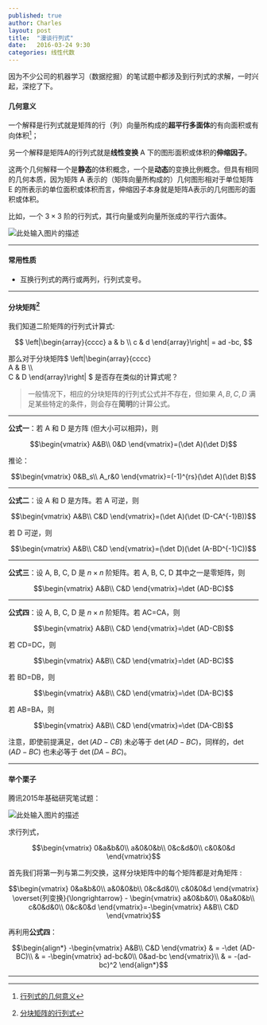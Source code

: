 ```yaml
---
published: true
author: Charles
layout: post
title:  "漫谈行列式"
date:   2016-03-24 9:30
categories: 线性代数
---
```

因为不少公司的机器学习（数据挖掘）的笔试题中都涉及到行列式的求解，一时兴起，深挖了下。

#### 几何意义
一个解释是行列式就是矩阵的行（列）向量所构成的**超平行多面体**的有向面积或有向体积[^1]；

另一个解释是矩阵A的行列式就是**线性变换** A 下的图形面积或体积的**伸缩因子**。

这两个几何解释一个是**静态**的体积概念，一个是**动态**的变换比例概念。但具有相同的几何本质，因为矩阵 A 表示的（矩阵向量所构成的）几何图形相对于单位矩阵 E 的所表示的单位面积或体积而言，伸缩因子本身就是矩阵A表示的几何图形的面积或体积。

比如，一个 $3\times 3$ 阶的行列式，其行向量或列向量所张成的平行六面体。

![此处输入图片的描述][1]


----------


#### 常用性质

 - 互换行列式的两行或两列，行列式变号。
 


----------


#### 分块矩阵[^2]
我们知道二阶矩阵的行列式计算式:

$$ 
\left|\begin{array}{cccc}   
a & b \\   
c & d 
\end{array}\right| = ad -bc,  
$$

那么对于分块矩阵$ 
\left|\begin{array}{cccc}   
A & B \\\\   
C & D 
\end{array}\right|
$ 是否存在类似的计算式呢？

> 一般情况下，相应的分块矩阵的行列式公式并不存在，但如果 $A,B,C,D$ 满足某些特定的条件，则会存在**简明**的计算公式。


----------


**公式一**：若 A 和 D 是方阵 (但大小可以相异)，则

$$\begin{vmatrix}  A&B\\  0&D  \end{vmatrix}=(\det A)(\det D)$$

推论： 

$$\begin{vmatrix}  0&B_s\\  A_r&0  \end{vmatrix}=(-1)^{rs}(\det A)(\det B)$$

----------


**公式二**：设 A 和 D 是方阵。若 A 可逆，则

$$\begin{vmatrix}  A&B\\  C&D  \end{vmatrix}=(\det A)(\det (D-CA^{-1}B))$$

若 D 可逆，则

$$\begin{vmatrix}  A&B\\  C&D  \end{vmatrix}=(\det D)(\det (A-BD^{-1}C))$$


----------

**公式三**：设 A, B, C, D 是 $n\times n$ 阶矩阵。若 A, B, C, D 其中之一是零矩阵，则

$$\begin{vmatrix}  A&B\\  C&D  \end{vmatrix}=\det (AD-BC)$$


----------

**公式四**：设 A, B, C, D 是 $n\times n$ 阶矩阵。若 AC=CA，则

$$\begin{vmatrix}  A&B\\  C&D  \end{vmatrix}=\det (AD-CB)$$

若 CD=DC，则

$$\begin{vmatrix}  A&B\\  C&D  \end{vmatrix}=\det (AD-BC)$$

若 BD=DB，则

$$\begin{vmatrix}  A&B\\  C&D  \end{vmatrix}=\det (DA-BC)$$

若 AB=BA，则

$$\begin{vmatrix}  A&B\\  C&D  \end{vmatrix}=\det (DA-CB)$$

注意，即使前提满足，$\det(AD-CB)$ 未必等于 $\det (AD-BC)$，同样的，$\det(AD-BC)$ 也未必等于 $\det (DA-BC)$。


----------

#### 举个栗子
腾讯2015年基础研究笔试题：

![此处输入图片的描述][2]

求行列式，

$$\begin{vmatrix}  
0&a&b&0\\
a&0&0&b\\
0&c&d&0\\
c&0&0&d
\end{vmatrix}$$

首先我们将第一列与第二列交换，这样分块矩阵中的每个矩阵都是对角矩阵 :

$$\begin{vmatrix}  
0&a&b&0\\
a&0&0&b\\
0&c&d&0\\
c&0&0&d
\end{vmatrix} \overset{列变换}{\longrightarrow} - \begin{vmatrix}  
a&0&b&0\\
0&a&0&b\\
c&0&d&0\\
0&c&0&d
\end{vmatrix}=-\begin{vmatrix}  A&B\\  C&D  \end{vmatrix}$$

再利用**公式四**：

$$\begin{align*}
-\begin{vmatrix}  A&B\\  C&D  \end{vmatrix} & = -\det (AD-BC)\\
& = -\begin{vmatrix}  ad-bc&0\\  0&ad-bc  \end{vmatrix}\\
& = -(ad-bc)^2
\end{align*}$$

----------


  [^1]: [行列式的几何意义](http://www.cnblogs.com/AndyJee/p/3491487.html)
  [^2]: [分块矩阵的行列式](https://ccjou.wordpress.com/2013/06/07/%E5%88%86%E5%A1%8A%E7%9F%A9%E9%99%A3%E7%9A%84%E8%A1%8C%E5%88%97%E5%BC%8F/)


  [1]: http://7xjbdi.com1.z0.glb.clouddn.com/3_det.png
  [2]: http://7xjbdi.com1.z0.glb.clouddn.com/tecent_test.png?imageView2/2/w/450